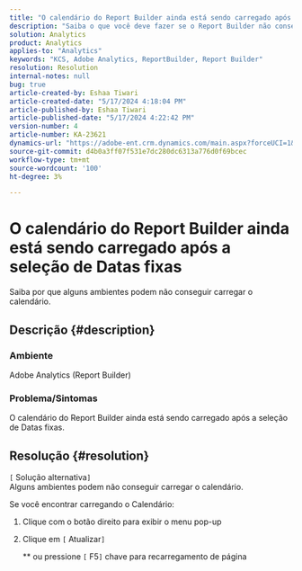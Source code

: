 ```yaml
---
title: "O calendário do Report Builder ainda está sendo carregado após a seleção de Datas fixas"
description: "Saiba o que você deve fazer se o Report Builder não conseguir terminar de carregar o calendário."
solution: Analytics
product: Analytics
applies-to: "Analytics"
keywords: "KCS, Adobe Analytics, ReportBuilder, Report Builder"
resolution: Resolution
internal-notes: null
bug: true
article-created-by: Eshaa Tiwari
article-created-date: "5/17/2024 4:18:04 PM"
article-published-by: Eshaa Tiwari
article-published-date: "5/17/2024 4:22:42 PM"
version-number: 4
article-number: KA-23621
dynamics-url: "https://adobe-ent.crm.dynamics.com/main.aspx?forceUCI=1&pagetype=entityrecord&etn=knowledgearticle&id=86bd4205-6914-ef11-9f8a-6045bd02b206"
source-git-commit: d4b0a3ff07f531e7dc280dc6313a776d0f69bcec
workflow-type: tm+mt
source-wordcount: '100'
ht-degree: 3%

---
```


# O calendário do Report Builder ainda está sendo carregado após a seleção de Datas fixas


Saiba por que alguns ambientes podem não conseguir carregar o calendário.

## Descrição {#description}


### Ambiente

Adobe Analytics (Report Builder)

### Problema/Sintomas

O calendário do Report Builder ainda está sendo carregado após a seleção de Datas fixas.


## Resolução {#resolution}

`[` Solução alternativa`]` <br>
Alguns ambientes podem não conseguir carregar o calendário.

Se você encontrar carregando o Calendário:

1. Clique com o botão direito para exibir o menu pop-up
2. Clique em `[` Atualizar`]`

   \*\* ou pressione `[` F5`]`  chave para recarregamento de página



